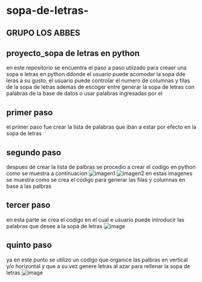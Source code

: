 # sopa-de-letras-
 ## GRUPO LOS ABBES
 ## proyecto_sopa de letras en python
 en este repositorio se encuentra el paso a paso utiizado para creaer una sopa e letras en python ddonde el usuario puede acomodar la sopa dde leras a su gusto, el usuario puede controlar el numero de columnas y filas de la sopa de letras ademas de escoger entre generar la sopa de letras con palabras de la base de datos o usar palabras ingresadas por el
  ## primer paso
   el primer paso fue crear la lista de palabras que iban a estar por efecto en la sopa de letras 
## segundo paso
despues de crear la lista de palbras se procedio a crear el codigo en python como se muestra a continuacion
![imagen1](https://github.com/JuanBarreraz/sopa-de-letras-/assets/141855949/0b9dacf3-f3c0-461f-a541-b13f4d021b25)
![imagen2](https://github.com/JuanBarreraz/sopa-de-letras-/assets/141855949/b8c31ba1-3786-4d15-9788-683ca2dd3db3)
en estas imagenes se muestra como se crea el codigo para generar las filas y columnas en base a las palbras 
 ## tercer paso
 en esta parte se crea el codigo en el cual e usuario puede introducir las palabras que desee a la sopa de letras 
 ![image](https://github.com/JuanBarreraz/sopa-de-letras-/assets/141855949/a6e91469-f89b-4126-b88e-cd7dac040b97)
  ## quinto paso
   ya en este punto se utilizo un codigo que organice las palbras en vertical y/o horizontal y que a su vez genere letras al azar para rellenar la sopa de letras
![image](https://github.com/JuanBarreraz/sopa-de-letras-/assets/141855949/36d6d96b-8b60-4834-8aa6-242c0196088c)
